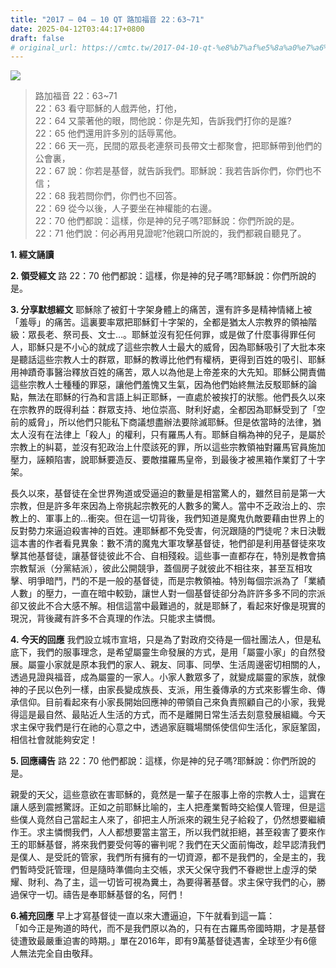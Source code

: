 ```yaml
---
title: "2017 – 04 – 10 QT 路加福音 22：63~71"
date: 2025-04-12T03:44:17+0800
draft: false
# original_url: https://cmtc.tw/2017-04-10-qt-%e8%b7%af%e5%8a%a0%e7%a6%8f%e9%9f%b3-22%ef%bc%9a6371
---
```


![](/images/qt.jpg)
> 路加福音 22：63\~71  
> 22：63 看守耶穌的人戲弄他，打他，  
> 22：64 又蒙著他的眼，問他說：你是先知，告訴我們打你的是誰?  
> 22：65 他們還用許多別的話辱罵他。  
> 22：66 天一亮，民間的眾長老連祭司長帶文士都聚會，把耶穌帶到他們的公會裏，  
> 22：67 說：你若是基督，就告訴我們。耶穌說：我若告訴你們，你們也不信；  
> 22：68 我若問你們，你們也不回答。  
> 22：69 從今以後，人子要坐在神權能的右邊。  
> 22：70 他們都說：這樣，你是神的兒子嗎?耶穌說：你們所說的是。  
> 22：71 他們說：何必再用見證呢?他親口所說的，我們都親自聽見了。

**1. 經文誦讀**

**2. 領受經文**
路 22：70 他們都說：這樣，你是神的兒子嗎?耶穌說：你們所說的是。

**3. 分享默想經文**
耶穌除了被釘十字架身體上的痛苦，還有許多是精神情緒上被「羞辱」的痛苦。這裏要率眾把耶穌釘十字架的，全都是猶太人宗教界的領袖階級：眾長老、祭司長、文士…。耶穌並沒有犯任何罪，或是做了什麼事得罪任何人，耶穌只是不小心的就成了這些宗教人士最大的威脅，因為耶穌吸引了大批本來是聽話這些宗教人士的群眾，耶穌的教導比他們有權柄，更得到百姓的吸引、耶穌用神蹟奇事醫治釋放百姓的痛苦，眾人以為他是上帝差來的大先知。耶穌公開責備這些宗教人士種種的罪惡，讓他們羞愧又生氣，因為他們始終無法反駁耶穌的論點，無法在耶穌的行為和言語上糾正耶穌，一直處於被挨打的狀態。他們長久以來在宗教界的既得利益：群眾支持、地位崇高、財利好處，全都因為耶穌受到了「空前的威脅」，所以他們只能私下商議想盡辦法要除滅耶穌。但是依當時的法律，猶太人沒有在法律上「殺人」的權利，只有羅馬人有。耶穌自稱為神的兒子，是屬於宗教上的糾葛，並沒有犯政治上什麼該死的罪，所以這些宗教領袖對羅馬官員施加壓力，誣頼陷害，說耶穌要造反、要敵擋羅馬皇帝，到最後才被黑箱作業釘了十字架。

長久以來，基督徒在全世界殉道或受逼迫的數量是相當驚人的，雖然目前是第一大宗教，但是許多年來因為上帝挑起宗教死的人數多的驚人。當中不乏政治上的、宗教上的、軍事上的…衝突。但在這一切背後，我們知道是魔鬼仇敵要藉由世界上的反對勢力來逼迫殺害神的百姓。連耶穌都不免受害，何況跟隨的門徒呢？末日決戰這本書的作者看見異象：數不清的魔鬼大軍攻擊基督徒，牠們卻是利用基督徒來攻擊其他基督徒，讓基督徒彼此不合、自相殘殺。這些事一直都存在，特別是教會搞宗教幫派（分黨結派），彼此公開競爭，蓋個房子就彼此不相往來，甚至互相攻擊、明爭暗鬥，鬥的不是一般的基督徒，而是宗教領袖。特別每個宗派為了「業績人數」的壓力，一直在暗中較勁，讓世人對一個基督徒卻分為許許多多不同的宗派卻又彼此不合大感不解。相信這當中最難過的，就是耶穌了，看起來好像是現實的現況，背後藏有許多不合真理的作法。只能求主憐憫。

**4. 今天的回應**
我們設立城市宣培，只是為了對政府交待是一個社團法人，但是私底下，我們的服事理念，是希望屬靈生命發展的方式，是用「屬靈小家」的自然發展。屬靈小家就是原本我們的家人、親友、同事、同學、生活周邊密切相關的人，透過見證與福音，成為屬靈的一家人。小家人數眾多了，就變成屬靈的家族，就像神的子民以色列一樣，由家長變成族長、支派，用生養傳承的方式來影響生命、傳承信仰。目前看起來有小家長開始回應神的帶領自己來負責照顧自己的小家，我覺得這是最自然、最貼近人生活的方式，而不是離開日常生活去刻意發展組織。今天求主保守我們是行在祂的心意之中，透過家庭職場關係使信仰生活化，家庭鞏固，相信社會就能夠安定！

**5. 回應禱告**
路 22：70 他們都說：這樣，你是神的兒子嗎?耶穌說：你們所說的是。

親愛的天父，這些意欲在害耶穌的，竟然是一輩子在服事上帝的宗教人士，這實在讓人感到震撼驚訝。正如之前耶穌比喻的，主人把產業暫時交給僕人管理，但是這些僕人竟然自己當起主人來了，卻把主人所派來的親生兒子給殺了，仍然想要繼續作王。求主憐憫我們，人人都想要當主當王，所以我們就拒絕，甚至殺害了要來作王的耶穌基督，將來我們要受何等的審判呢？我們在天父面前悔改，趁早認清我們是僕人、是受託的管家，我們所有擁有的一切資源，都不是我們的，全是主的，我們暫時受託管理，但是隨時準備向主交帳，求天父保守我們不眷纞世上虛浮的榮耀、財利、為了主，這一切皆可視為糞土，為要得著基督。求主保守我們的心，勝過保守一切。禱告是奉耶穌基督的名，阿們！

**6.補充回應**
早上才寫基督徒一直以來大遭逼迫，下午就看到這一篇：  
「如今正是殉道的時代，而不是我們原以為的，只有在古羅馬帝國時期，才是基督徒遭致最嚴重迫害的時期。」單在2016年，即有9萬基督徒遇害，全球至少有6億人無法完全自由敬拜。
